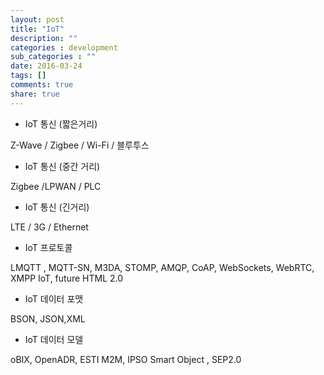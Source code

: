```yaml
---
layout: post
title: "IoT"
description: ""
categories : development
sub_categories : ""
date: 2016-03-24
tags: []
comments: true
share: true
---
```


  * IoT 통신 (짧은거리) 

Z-Wave / Zigbee / Wi-Fi / 블루투스

  * IoT 통신 (중간 거리) 

Zigbee /LPWAN / PLC

  * IoT 통신 (긴거리) 

LTE / 3G / Ethernet

  

  * IoT 프로토콜 

LMQTT , MQTT-SN, M3DA, STOMP, AMQP, CoAP, WebSockets, WebRTC, XMPP IoT, future
HTML 2.0

  

  * IoT 데이터 포맷

BSON, JSON,XML

  

  * IoT 데이터 모델

oBIX, OpenADR, ESTI M2M, IPSO Smart Object , SEP2.0

